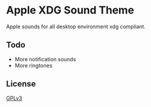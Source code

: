 # Apple XDG Sound Theme

Apple sounds for all desktop environment xdg compliant.

## Todo

- More notification sounds
- More ringtones

## License

[GPLv3](LICENSE)
